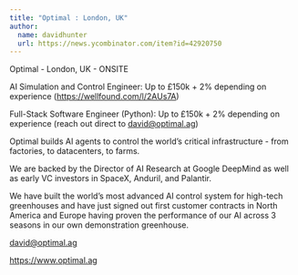 ```yaml
---
title: "Optimal : London, UK"
author:
  name: davidhunter
  url: https://news.ycombinator.com/item?id=42920750
---
```

Optimal - London, UK - ONSITE

AI Simulation and Control Engineer: Up to £150k + 2% depending on experience (<a href="https:&#x2F;&#x2F;wellfound.com&#x2F;l&#x2F;2AUs7A" rel="nofollow">https:&#x2F;&#x2F;wellfound.com&#x2F;l&#x2F;2AUs7A</a>)

Full-Stack Software Engineer (Python): Up to £150k + 2% depending on experience (reach out direct to david@optimal.ag)

Optimal builds AI agents to control the world’s critical infrastructure - from factories, to datacenters, to farms.

We are backed by the Director of AI Research at Google DeepMind as well as early VC investors in SpaceX, Anduril, and Palantir.

We have built the world’s most advanced AI control system for high-tech greenhouses and have just signed out first customer contracts in North America and Europe having proven the performance of our AI across 3 seasons in our own demonstration greenhouse.

david@optimal.ag

<a href="https:&#x2F;&#x2F;www.optimal.ag" rel="nofollow">https:&#x2F;&#x2F;www.optimal.ag</a>
<JobApplication />
